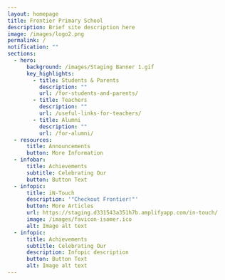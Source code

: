 ```yaml
---
layout: homepage
title: Frontier Primary School
description: Brief site description here
image: /images/logo2.png
permalink: /
notification: ""
sections:
  - hero:
      background: /images/Staging Banner 1.gif
      key_highlights:
        - title: Students & Parents
          description: ""
          url: /for-students-and-parents/
        - title: Teachers
          description: ""
          url: /useful-links-for-teachers/
        - title: Alumni
          description: ""
          url: /for-alumni/
  - resources:
      title: Announcements
      button: More Information
  - infobar:
      title: Achievements
      subtitle: Celebrating Our
      button: Button Text
  - infopic:
      title: iN-Touch
      description: '"Checkout Frontier!"'
      button: More Articles
      url: https://staging.d331543a351h7b.amplifyapp.com/in-touch/
      image: /images/favicon-isomer.ico
      alt: Image alt text
  - infopic:
      title: Achievements
      subtitle: Celebrating Our
      description: Infopic description
      button: Button Text
      alt: Image alt text
---
```

